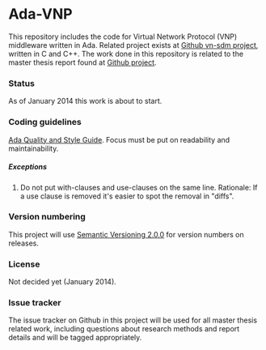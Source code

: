Ada-VNP
=======
This repository includes the code for Virtual Network Protocol (VNP) middleware
written in Ada. Related project exists at [Github vn-sdm
project](https://github.com/virtual-network/vn-sdm), written in C and C++. The
work done in this repository is related to the master thesis report found at
[Github
project](http://github.com/christofferholmstedt/dva501-master-thesis-report).

### Status
As of January 2014 this work is about to start.

### Coding guidelines
[Ada Quality and Style Guide](https://en.wikibooks.org/wiki/Ada_Style_Guide).
Focus must be put on readability and maintainability.

##### Exceptions
1. Do not put with-clauses and use-clauses on the same line. Rationale: If a
   use clause is removed it's easier to spot the removal in "diffs".

### Version numbering
This project will use [Semantic Versioning 2.0.0](http://semver.org/) for
version numbers on releases.

### License
Not decided yet (January 2014).

### Issue tracker
The issue tracker on Github in this project will be used for all master thesis
related work, including questions about research methods and report details and
will be tagged appropriately.
